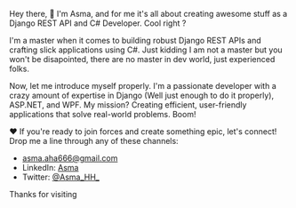 Hey there, 👋 I'm Asma, and for me it's  all about creating awesome stuff as a Django REST API and C# Developer. Cool right ?

I'm a master when it comes to building robust Django REST APIs and crafting slick applications using C#. Just kidding I am not a master but you won't be disapointed, there are no master in dev world, just experienced folks.


<!-- ![Task Manager API](gifs/django-rest-api.gif) -->


<!-- ![Customer Management System](gifs/wpf-app.gif) -->
<!-- [![GitHub Stats](https://img.shields.io/badge/GitHub%20Stats-Click%20Here-blue)](https://github.com/Asma-cyber/Asma-cyber/blob/main/github_stats.py)
     -->

Now, let me introduce myself properly. I'm a passionate developer with a crazy amount of expertise in Django (Well just enough to do it properly), ASP.NET, and WPF. My mission? Creating efficient, user-friendly applications that solve real-world problems. Boom!

❤️ If you're ready to join forces and create something epic, let's connect! Drop me a line through any of these channels:

- asma.aha666@gmail.com
- LinkedIn: [Asma](https://www.linkedin.com/in/hamza-asma-b044541b6/)
- Twitter: [@Asma_HH_](https://twitter.com/Asma_HH_)

Thanks for visiting